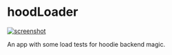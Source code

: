 # hoodLoader

[![screenshot](https://dl.dropbox.com/u/732913/hoodloader.png)](https://dl.dropbox.com/u/732913/hoodloader.mov)

An app with some load tests for hoodie backend magic.